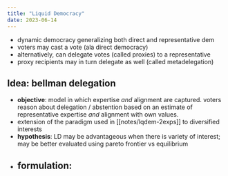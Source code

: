 ```yaml
---
title: "Liquid Democracy"
date: 2023-06-14
---
```

- dynamic democracy generalizing both direct and representative dem
- voters may cast a vote (ala direct democracy)
- alternatively, can delegate votes (called proxies) to a representative
- proxy recipients may in turn delegate as well (called metadelegation)

## Idea: bellman delegation
- **objective**: model in which expertise *and* alignment are captured. voters reason about delegation / abstention based on an estimate of representative expertise *and* alignment with own values.
- extension of the paradigm used in [[notes/lqdem-2exps]] to diversified interests
- **hypothesis**: LD may be advantageous when there is variety of interest; may be better evaluated using pareto frontier vs equilibrium
- formulation:
	- 